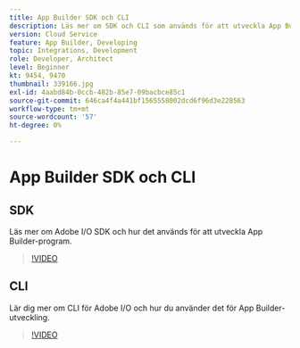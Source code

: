 ```yaml
---
title: App Builder SDK och CLI
description: Läs mer om SDK och CLI som används för att utveckla App Builder-program.
version: Cloud Service
feature: App Builder, Developing
topic: Integrations, Development
role: Developer, Architect
level: Beginner
kt: 9454, 9470
thumbnail: 339166.jpg
exl-id: 4aabd84b-0ccb-482b-85e7-09bacbce85c1
source-git-commit: 646ca4f4a441bf1565558002dcd6f96d3e228563
workflow-type: tm+mt
source-wordcount: '57'
ht-degree: 0%

---
```


# App Builder SDK och CLI

## SDK

Läs mer om Adobe I/O SDK och hur det används för att utveckla App Builder-program.

>[!VIDEO](https://video.tv.adobe.com/v/339166/?quality=12&learn=on)

## CLI

Lär dig mer om CLI för Adobe I/O och hur du använder det för App Builder-utveckling.

>[!VIDEO](https://video.tv.adobe.com/v/339167/?quality=12&learn=on)
